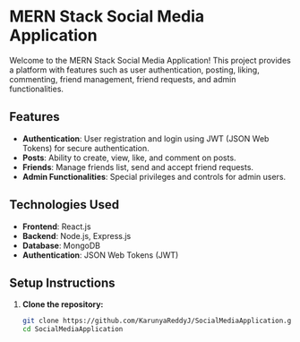# MERN Stack Social Media Application

Welcome to the MERN Stack Social Media Application! This project provides a platform with features such as user authentication, posting, liking, commenting, friend management, friend requests, and admin functionalities.

## Features

- **Authentication**: User registration and login using JWT (JSON Web Tokens) for secure authentication.
- **Posts**: Ability to create, view, like, and comment on posts.
- **Friends**: Manage friends list, send and accept friend requests.
- **Admin Functionalities**: Special privileges and controls for admin users.

## Technologies Used

- **Frontend**: React.js
- **Backend**: Node.js, Express.js
- **Database**: MongoDB
- **Authentication**: JSON Web Tokens (JWT)

## Setup Instructions

1. **Clone the repository:**
   ```bash
   git clone https://github.com/KarunyaReddyJ/SocialMediaApplication.git
   cd SocialMediaApplication
